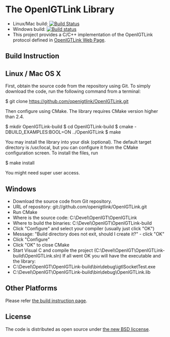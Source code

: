 The OpenIGTLink Library
=======================

* Linux/Mac build: [![Build Status](https://travis-ci.org/openigtlink/OpenIGTLink.svg?branch=master)](https://travis-ci.org/openigtlink/OpenIGTLink)
* Windows build: [![Build status](https://ci.appveyor.com/api/projects/status/beo8cej2nxu55ex0?svg=true)](https://ci.appveyor.com/project/openigtlink/openigtlink)
* This project provides a C/C++ implementation of the OpenIGTLink protocol defined in [OpenIGTLink Web Page](http://openigtlink.org/). 

Build Instruction
-----------------

## Linux / Mac OS X
First, obtain the source code from the repository using Git. To simply download the code, run the following command from a terminal:

$ git clone https://github.com/openigtlink/OpenIGTLink.git

Then configure using CMake. The library requires CMake version higher than 2.4.

$ mkdir OpenIGTLink-build
$ cd OpenIGTLink-build
$ cmake -DBUILD_EXAMPLES:BOOL=ON ../OpenIGTLink
$ make

You may install the library into your disk (optional). The default target directory is /usr/local, but you can configure it from the CMake configuration screen. To install the files, run

$ make install

You might need super user access.

## Windows
* Download the source code from Git repository.
* URL of repository: git://github.com/openigtlink/OpenIGTLink.git
* Run CMake
* Where is the source code: C:\Devel\OpenIGT\OpenIGTLink
* Where to build the binaries: C:\Devel\OpenIGT\OpenIGTLink-build
* Click "Configure" and select your compiler (usually just click "OK")
* Message: "Build directory does not exit, should I create it?" - click "OK"
* Click "Configure"
* Click "OK" to close CMake
* Start Visual C and compile the project (C:\Devel\OpenIGT\OpenIGTLink-build\OpenIGTLink.sln)
If all went OK you will have the executable and the library:
* C:\Devel\OpenIGT\OpenIGTLink-build\bin\debug\igtlSocketTest.exe
* C:\Devel\OpenIGT\OpenIGTLink-build\bin\debug\OpenIGTLink.lib

## Other Platforms

Please refer [the build instruction page](http://openigtlink.org/library/build.html).

License
-------
The code is distributed as open source under [the new BSD liccense](http://www.opensource.org/licenses/bsd-license.php).


